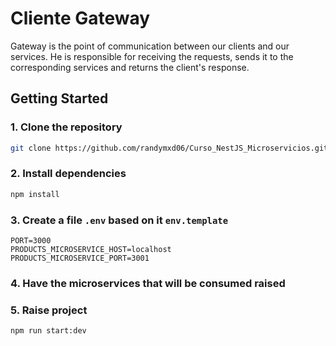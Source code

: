 # Cliente Gateway

Gateway is the point of communication between our clients and our services. He is responsible for receiving the requests, sends it to the corresponding services and returns the client's response.

## Getting Started

### 1. Clone the repository

```bash
git clone https://github.com/randymxd06/Curso_NestJS_Microservicios.git
```

### 2. Install dependencies

```bash
npm install
```

### 3. Create a file `.env` based on it `env.template`

```.env
PORT=3000
PRODUCTS_MICROSERVICE_HOST=localhost
PRODUCTS_MICROSERVICE_PORT=3001
```

### 4. Have the microservices that will be consumed raised

### 5. Raise project

```bash
npm run start:dev
```

